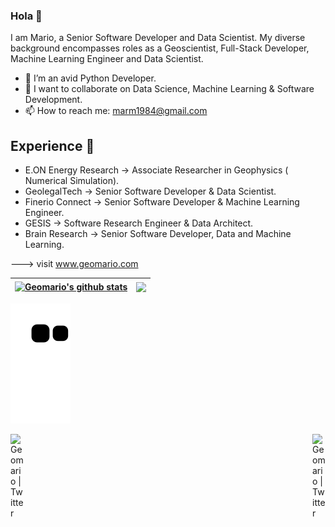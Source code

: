 ### Hola 👋

I am Mario, a Senior Software Developer and Data Scientist. My diverse background encompasses roles as a Geoscientist, Full-Stack Developer, Machine Learning Engineer and Data Scientist.

- 🐍 I’m an avid Python Developer.
- 👯 I want to collaborate on Data Science, Machine Learning & Software Development.
- 📫 How to reach me: marm1984@gmail.com

## Experience 🏢
- E.ON Energy Research -> Associate Researcher in Geophysics ( Numerical Simulation).
- GeolegalTech         -> Senior Software Developer & Data Scientist.
- Finerio Connect      -> Senior Software Developer & Machine Learning Engineer.
- GESIS                -> Software Research Engineer & Data Architect.
- Brain Research       -> Senior Software Developer, Data and Machine Learning.

---> visit www.geomario.com 


  | <a href="https://github.com/anuraghazra/github-readme-stats"><img align="center" src="https://github-readme-stats.vercel.app/api?username=geomario&show_icons=true&include_all_commits=true&theme=algolia&hide_border=true" alt="Geomario's github stats" /></a> | <a href="https://github.com/geomario/github-readme-stats"><img align="center" src="https://github-readme-stats.vercel.app/api/top-langs/?username=geomario&layout=compact&theme=algolia&hide_border=true" /></a> |
| ------------- | ------------- |

![snake gif](https://github.com/humbertodutra/humbertodutra/blob/output/github-contribution-grid-snake.svg)

<a href="https://twitter.com/geomario">
  <img align="right" alt="Geomario | Twitter" width="21px" src="https://raw.githubusercontent.com/anuraghazra/anuraghazra/master/assets/twitter.svg" />
</a>
<a href="https://geomario1984.medium.com/">
  <img align="left" alt="Geomario | Twitter" width="21px" src="https://upload.wikimedia.org/wikipedia/commons/e/ec/Medium_logo_Monogram.svg" />
</a>
